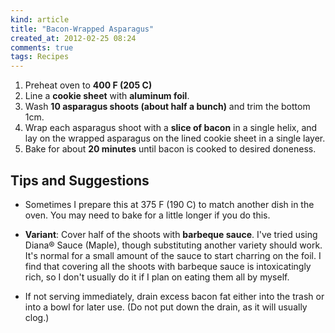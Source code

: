 ```yaml
---
kind: article
title: "Bacon-Wrapped Asparagus"
created_at: 2012-02-25 08:24
comments: true
tags: Recipes
---
```


1. Preheat oven to **400 F (205 C)**
2. Line a **cookie sheet** with **aluminum foil**.
3. Wash **10 asparagus shoots (about half a bunch)** and trim the
   bottom 1cm.
4. Wrap each asparagus shoot with a **slice of bacon** in a single
   helix, and lay on the wrapped asparagus on the lined cookie
   sheet in a single layer.
5. Bake for about **20 minutes** until bacon is cooked to desired
   doneness.

Tips and Suggestions
--------------------

- Sometimes I prepare this at 375 F (190 C) to match another dish in
  the oven. You may need to bake for a little longer if you do this.

- **Variant**: Cover half of the shoots with **barbeque sauce**.
  I've tried using Diana&reg; Sauce (Maple), though substituting
  another variety should work. It's normal for a small amount of the
  sauce to start charring on the foil. I find that covering all the
  shoots with barbeque sauce is intoxicatingly rich, so I don't
  usually do it if I plan on eating them all by myself.

- If not serving immediately, drain excess bacon fat either
  into the trash or into a bowl for later use. (Do not put down the
  drain, as it will usually clog.)

